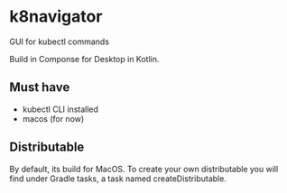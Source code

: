 # k8navigator
GUI for kubectl commands

Build in Componse for Desktop in Kotlin.

## Must have

- kubectl CLI installed
- macos (for now)

## Distributable

By default, its build for MacOS. 
To create your own distributable you will find under Gradle
tasks, a task named createDistributable.
